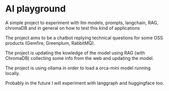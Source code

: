 # AI playground

A simple project to experiment with llm models, prompts, langchain, RAG, chromaDB and in general on how to test this kind of applications

The project aims to be a chatbot replying technical questions for some OSS products (Gemfire, Greenplum, RabbitMQ).

The project is updating the kowledge of the model using RAG (with ChromaDB) collecting some info from the web and updating the model.

The project is using ollama in order to load a orca-mini model running locally.

Probably in the future I will experiment with langgraph and huggingface too.



